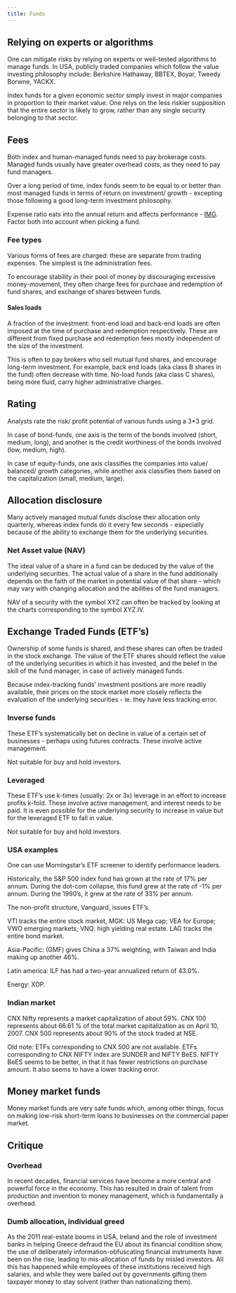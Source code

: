 ```yaml
---
title: Funds
---    
```


## Relying on experts or algorithms

One can mitigate risks by relying on experts or well-tested algorithms to manage funds. In USA, publicly traded companies which follow the value investing philosophy include: Berkshire Hathaway, BBTEX, Boyar, Tweedy Borwne, YACKX.

Index funds for a given economic sector simply invest in major companies in proportion to their market value. One relys on the less riskier supposition that the entire sector is likely to grow, rather than any single security belonging to that sector.

## Fees

Both index and human-managed funds need to pay brokerage costs. Managed funds usually have greater overhead costs, as they need to pay fund managers.

Over a long period of time, index funds seem to be equal to or better than most managed funds in terms of return on investment/ growth - excepting those following a good long-term investment philosophy.

Expense ratio eats into the annual return and affects performance - [IMG](https://i.imgur.com/vxtrHve.jpg). Factor both into account when picking a fund.

### Fee types

Various forms of fees are charged: these are separate from trading expenses. The simplest is the administration fees.

To encourage stability in their pool of money by discouraging excessive money-movement, they often charge fees for purchase and redemption of fund shares, and exchange of shares between funds.

#### Sales loads

A fraction of the investment: front-end load and back-end loads are often imposed at the time of purchase and redemption respectively. These are different from fixed purchase and redemption fees mostly independent of the size of the investment.

This is often to pay brokers who sell mutual fund shares, and encourage long-term investment. For example, back end loads (aka class B shares in the fund) often decrease with time. No-load funds (aka class C shares), being more fluid, carry higher administrative charges.

## Rating

Analysts rate the risk/ profit potential of various funds using a 3*3 grid.

In case of bond-funds, one axis is the term of the bonds involved (short, medium, long); and another is the credit worthiness of the bonds involved (low, medium, high).

In case of equity-funds, one axis classifies the companies into value/ balanced/ growth categories, while another axis classifies them based on the capitalization (small, medium, large).

## Allocation disclosure

Many actively managed mutual funds disclose their allocation only quarterly, whereas index funds do it every few seconds - especially because of the ability to exchange them for the underlying securities.

### Net Asset value (NAV)

The ideal value of a share in a fund can be deduced by the value of the underlying securities. The actual value of a share in the fund additionally depends on the faith of the market in potential value of that share - which may vary with changing allocation and the abilities of the fund managers.

NAV of a security with the symbol XYZ can often be tracked by looking at the charts corresponding to the symbol XYZ.IV.

## Exchange Traded Funds (ETF’s)

Ownership of some funds is shared, and these shares can often be traded in the stock exchange. The value of the ETF shares should reflect the value of the underlying securities in which it has invested, and the belief in the skill of the fund manager, in case of actively managed funds.

Because index-tracking funds’ investment positions are more readily available, their prices on the stock market more closely reflects the evaluation of the underlying securities - ie. they have less tracking error.

### Inverse funds

These ETF’s systematically bet on decline in value of a certain set of businesses - perhaps using futures contracts. These involve active management.

Not suitable for buy and hold investors.

### Leveraged

These ETF’s use k-times (usually: 2x or 3x) leverage in an effort to increase profits k-fold. These involve active management, and interest needs to be paid. It is even possible for the underlying security to increase in value but for the leveraged ETF to fall in value.

Not suitable for buy and hold investors.

### USA examples

One can use Morningstar’s ETF screener to identify performance leaders.

Historically, the S&P 500 index fund has grown at the rate of 17% per annum. During the dot-com collapse, this fund grew at the rate of -1% per annum. During the 1990’s, it grew at the rate of 33% per annum.

The non-profit structure, Vanguard, issues ETF’s.

VTI tracks the entire stock market, MGK: US Mega cap; VEA for Europe; VWO emerging markets; VNQ: high yielding real estate. LAG tracks the entire bond market.

Asia-Pacific: (GMF) gives China a 37% weighting, with Taiwan and India making up another 46%.

Latin america: ILF has had a two-year annualized return of 43.0%.

Energy: XOP.

### Indian market

CNX Nifty represents a market capitalization of about 59%. CNX 100 represents about 66.61 % of the total market capitalization as on April 10, 2007. CNX 500 represents about 90% of the stock traded at NSE.

Old note: ETFs corresponding to CNX 500 are not available. ETFs corresponding to CNX NIFTY index are SUNDER and NIFTY BeES. NIFTY BeES seems to be better, in that it has fewer restrictions on purchase amount. It also seems to have a lower tracking error.

## Money market funds

Money market funds are very safe funds which, among other things, focus on making low-risk short-term loans to businesses on the commercial paper market.

## Critique

### Overhead

In recent decades, financial services have become a more central and powerful force in the economy. This has resulted in drain of talent from production and invention to money management, which is fundamentally a overhead.

### Dumb allocation, individual greed

As the 2011 real-estate booms in USA, Ireland and the role of investment banks in helping Greece defraud the EU about its financial condition show, the use of deliberately information-obfuscating financial instruments have been on the rise, leading to mis-allocation of funds by misled investors. All this has happened while employees of these institutions received high salaries, and while they were bailed out by governments gifting them taxpayer money to stay solvent (rather than nationalizing them).